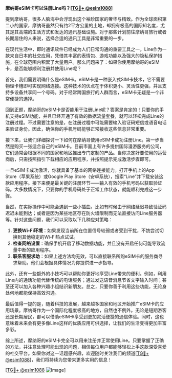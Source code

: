 **摩纳哥eSIM卡可以注册Line吗？[[TG💪+ @esim1088](https://t.me/s/esim1088)]**

提到摩纳哥，很多人脑海中会浮现出这个袖珍国家的奢华与精致。作为全球面积第二小的国家，摩纳哥虽然只有约2平方公里的土地，却拥有极高的国际知名度，尤其是其高端的生活方式和发达的通讯基础设施。对于那些计划前往摩纳哥旅行或者长期居住的人来说，选择合适的通讯工具是非常重要的一步。

在现代生活中，即时通讯软件已经成为人们日常沟通的重要工具之一。Line作为一款来自日本的社交应用，凭借其丰富的表情包、游戏功能以及强大的隐私保护措施，在全球范围内积累了大量用户。那么问题来了：如果你使用摩纳哥的eSIM卡，是否能够顺利注册并使用Line呢？

首先，我们需要明确什么是eSIM卡。eSIM卡是一种嵌入式SIM卡技术，它不需要物理卡槽即可实现网络连接。这种技术的优点在于体积更小、灵活性更强，并且支持多设备共享同一个号码。对于经常跨国旅行的人群而言，eSIM卡无疑是一个非常便捷的选择。

回到正题，摩纳哥的eSIM卡是否能用于注册Line呢？答案是肯定的！只要你的手机支持eSIM功能，并且已经开通了有效的数据流量套餐，就可以轻松完成Line的注册过程。不过需要注意的是，在注册过程中可能需要输入验证码短信或语音电话来验证身份。因此，确保你的手机号码能够正常接收这些信息非常重要。

接下来，让我们详细探讨一下如何在摩纳哥使用eSIM卡成功注册Line。第一步当然是购买一张适合自己的eSIM卡。目前市面上有许多提供国际漫游服务的公司，它们通常会根据不同的国家和地区推出专门定制的产品。当你决定好要使用的运营商后，只需按照指引下载相应的应用程序，并按照提示完成激活步骤即可。

一旦eSIM卡成功激活，你就具备了基本的网络连接能力。打开手机上的App Store（苹果系统）或Google Play Store（安卓系统），搜索“Line”并下载安装这款应用程序。接下来便是最关键的注册环节——输入有效的手机号码以获取验证码。大多数情况下，只要你的手机号码处于正常工作状态，就能顺利完成这一步骤。

当然，在实际操作中可能会遇到一些小插曲。比如有时候由于网络延迟导致验证码迟迟未能到达；或者是因为某些地区存在防火墙限制而无法直接访问Line服务器等。针对这些问题，我们可以采取以下几种应对策略：

1. **更换Wi-Fi环境**：如果发现当前所在位置信号较弱或者受到干扰，不妨尝试切换到其他稳定的Wi-Fi热点试试。
2. **检查网络设置**：确保手机开启了移动数据功能，并且没有开启任何可能导致流量中断的应用程序。
3. **联系客服求助**：如果上述方法均无效，可以直接联系所购eSIM卡的服务商寻求帮助。他们会根据具体情况为你提供进一步指导。

此外，还有一些额外的小技巧可以帮助你更好地享受Line带来的便利。例如，利用Line内的通话功能代替传统的电话服务；通过发送语音消息节省文字输入时间；甚至还可以加入各种兴趣小组结识新朋友。总之，只要你善于利用这些功能，无论身处何地都能保持高效沟通。

最后值得一提的是，随着科技的发展，越来越多国家和地区开始推广eSIM卡的应用场景。摩纳哥作为一个国际化程度极高的地方，自然也不例外。无论是短期游客还是长期居民，都可以借助eSIM卡享受到更加灵活便捷的通信体验。同时，这也意味着未来会有更多像Line这样的优质应用可供选择，让我们的生活变得更加丰富多彩。

综上所述，摩纳哥的eSIM卡完全可以用来注册并正常使用Line。只要掌握了正确的方法，并注意处理可能出现的问题，相信每位用户都能够轻松上手这款深受喜爱的社交平台。如果你对这一话题感兴趣，欢迎随时关注我们的频道[[TG💪+ @esim1088](https://t.me/s/esim1088)]，我们将持续为您带来更多实用的信息！

[[TG💪+ @esim1088](https://t.me/s/esim1088) ![Image](https://i.postimg.cc/4NQfJmqS/Snipaste-2025-05-13-00-14-12.png)]